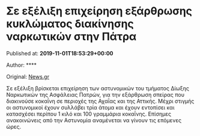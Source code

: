 
# Σε εξέλιξη επιχείρηση εξάρθρωσης κυκλώματος διακίνησης ναρκωτικών στην Πάτρα

Published at: **2019-11-01T18:53:29+00:00**

Author: ****

Original: [News.gr](https://www.news.gr/ellada/article/2016026/se-exelixi-epichirisi-exarthrosis-kiklomatos-diakinisis-narkotikon-stin-patra.html)

Σε εξέλιξη βρίσκεται επιχείρηση των αστυνομικών του τμήματος Δίωξης Ναρκωτικών της Ασφάλειας Πατρών, για την εξάρθρωση σπείρας που διακινούσε κοκαΐνη σε περιοχές της Αχαΐας και της Αττικής.
Μέχρι στιγμής οι αστυνομικοί έχουν συλλάβει τρία άτομα και έχουν εντοπίσει και κατασχέσει περίπου 1 κιλό και 100 γραμμάρια κοκαΐνης.
Επίσημες ανακοινώνεις από την Αστυνομία αναμένεται να γίνουν τις επόμενες ώρες.
